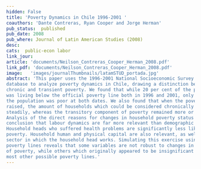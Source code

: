 ```yaml
---
hidden: False
title: 'Poverty Dynamics in Chile 1996-2001 '
coauthors: 'Dante Contreras, Ryan Cooper and Jorge Herman'
pub_status:  published
pub_date: 2008
pub_where: Journal of Latin American Studies (2008)
desc:
cats:  public-econ labor
link_jour:
article: 'documents/Neilson_Contreras_Cooper_Herman_2008.pdf'
link_pdf: 'documents/Neilson_Contreras_Cooper_Herman_2008.pdf'
image:   'images/journalThumbnails/latamSTUD_portada.jpg'
abstract: 'This paper uses the 1996-2001 National Socioeconomic Survey panel
database to analyze poverty dynamics in Chile, drawing a distinction between
chronic and transient poverty. We found that while 20 per cent of the population
was living below the official poverty line both in 1996 and 2001, only 9 per cent of
the population was poor at both dates. We also found that when the poverty line was
raised, the amount of households which could be considered chronically poor rose
steadily, whereas the transitory component of poverty remained more or less stable.
Analysis of the direct reasons for changes in household poverty status leads us to the
conclusion that labour dynamics are far more relevant than demographic changes.
Household heads who suffered health problems are significantly less likely to leave
poverty. Household human and physical capital are also relevant, as well as the
sector in which the household head works. Simulating this exercise using different
poverty lines reveals that some variables are not robust to changes in the definition
of poverty, while others which originally appeared to be insignificant become so for
most other possible poverty lines.'
---
```

